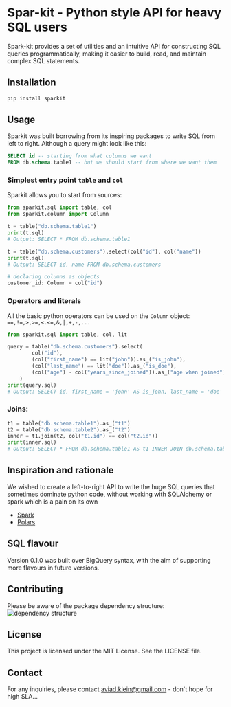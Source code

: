 # Spar-kit - Python style API for heavy SQL users

Spark-kit provides a set of utilities and an intuitive API for constructing SQL queries programmatically, making it easier to build, read, and maintain complex SQL statements.

## Installation

```sh
pip install sparkit
```

## Usage

Sparkit was built borrowing from its inspiring packages to write SQL from left to right. Although a query might look like this:
```sql
SELECT id -- starting from what columns we want
FROM db.schema.table1 -- but we should start from where we want them
```

### Simplest entry point `table` and `col`
Sparkit allows you to start from sources:

```python
from sparkit.sql import table, col
from sparkit.column import Column

t = table("db.schema.table1")
print(t.sql)
# Output: SELECT * FROM db.schema.table1

t = table("db.schema.customers").select(col("id"), col("name"))
print(t.sql)
# Output: SELECT id, name FROM db.schema.customers

# declaring columns as objects
customer_id: Column = col("id")
```

### Operators and literals

All the basic python operators can be used on the `Column` object: `==,!=,>,>=,<.<=,&,|,+,-,...`

```python
from sparkit.sql import table, col, lit

query = table("db.schema.customers").select(
        col("id"), 
        (col("first_name") == lit("john")).as_("is_john"),
        (col("last_name") == lit("doe")).as_("is_doe"),
        (col("age") - col("years_since_joined")).as_("age when joined")
    )
print(query.sql)
# Output: SELECT id, first_name = 'john' AS is_john, last_name = 'doe' AS is_doe, age - years_since_joined AS `age when joined` FROM db.schema.customers
```

### Joins:
```python
t1 = table("db.schema.table1").as_("t1")
t2 = table("db.schema.table2").as_("t2")
inner = t1.join(t2, col("t1.id") == col("t2.id"))
print(inner.sql)
# Output: SELECT * FROM db.schema.table1 AS t1 INNER JOIN db.schema.table2 AS t2 ON t1.id = t2.id
```

## Inspiration and rationale

We wished to create a left-to-right API to write the huge SQL queries that sometimes dominate python code, without working with SQLAlchemy or spark which is a pain on its own

 - [Spark](https://spark.apache.org/examples.html)
 - [Polars](https://docs.pola.rs/)

## SQL flavour

Version 0.1.0 was built over BigQuery syntax, with the aim of supporting more flavours in future versions.

## Contributing

Please be aware of the package dependency structure:
![dependency structure](/sparkit/module%20relationship.png)

## License

This project is licensed under the MIT License. See the LICENSE file.

## Contact
For any inquiries, please contact [aviad.klein@gmail.com](mailto:aviad.klein@gmail.com) - don't hope for high SLA...